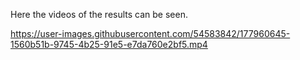 Here the videos of the results can be seen. 


https://user-images.githubusercontent.com/54583842/177960645-1560b51b-9745-4b25-91e5-e7da760e2bf5.mp4


